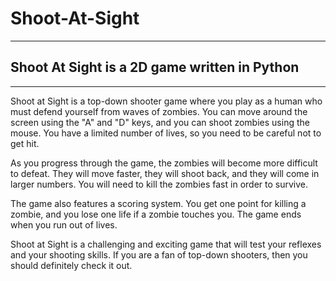 # Shoot-At-Sight
________________________________________________________________________________________________________________________________________________________________________________
## Shoot At Sight is a 2D game written in Python 
________________________________________________________________________________________________________________________________________________________________________________

Shoot at Sight is a top-down shooter game where you play as a human who must defend yourself from waves of zombies. You can move around the screen using the "A" and "D" keys, and you can shoot zombies using the mouse. You have a limited number of lives, so you need to be careful not to get hit.

As you progress through the game, the zombies will become more difficult to defeat. They will move faster, they will shoot back, and they will come in larger numbers. You will need to kill the zombies fast in order to survive.

The game also features a scoring system. You get one point for killing a zombie, and you lose one life if a zombie touches you. The game ends when you run out of lives.

Shoot at Sight is a challenging and exciting game that will test your reflexes and your shooting skills. If you are a fan of top-down shooters, then you should definitely check it out.
